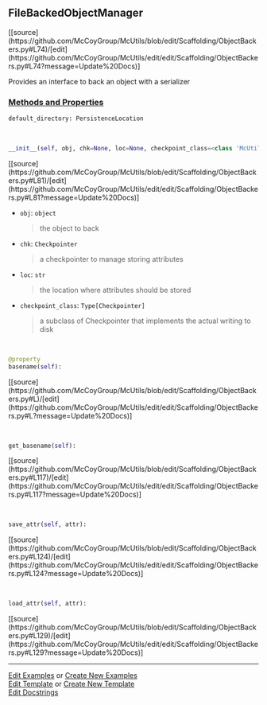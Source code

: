 ## <a id="McUtils.Scaffolding.ObjectBackers.FileBackedObjectManager">FileBackedObjectManager</a> 
<div class="docs-source-link" markdown="1">
[[source](https://github.com/McCoyGroup/McUtils/blob/edit/Scaffolding/ObjectBackers.py#L74)/[edit](https://github.com/McCoyGroup/McUtils/edit/edit/Scaffolding/ObjectBackers.py#L74?message=Update%20Docs)]
</div>

Provides an interface to back an object with
a serializer

<div class="collapsible-section">
 <div class="collapsible-section collapsible-section-header" markdown="1">
 
### <a class="collapse-link" data-toggle="collapse" href="#methods">Methods and Properties</a> <a class="float-right" data-toggle="collapse" href="#methods"><i class="fa fa-chevron-down"></i></a>

 </div>
 <div class="collapsible-section collapsible-section-body collapse" id="methods" markdown="1">

```python
default_directory: PersistenceLocation
```
<a id="McUtils.Scaffolding.ObjectBackers.FileBackedObjectManager.__init__" class="docs-object-method">&nbsp;</a> 
```python
__init__(self, obj, chk=None, loc=None, checkpoint_class=<class 'McUtils.Scaffolding.Checkpointing.NumPyCheckpointer'>): 
```
<div class="docs-source-link" markdown="1">
[[source](https://github.com/McCoyGroup/McUtils/blob/edit/Scaffolding/ObjectBackers.py#L81)/[edit](https://github.com/McCoyGroup/McUtils/edit/edit/Scaffolding/ObjectBackers.py#L81?message=Update%20Docs)]
</div>


- `obj`: `object`
    >the object to back
- `chk`: `Checkpointer`
    >a checkpointer to manage storing attributes
- `loc`: `str`
    >the location where attributes should be stored
- `checkpoint_class`: `Type[Checkpointer]`
    >a subclass of Checkpointer that implements the actual writing to disk

<a id="McUtils.Scaffolding.ObjectBackers.FileBackedObjectManager.basename" class="docs-object-method">&nbsp;</a> 
```python
@property
basename(self): 
```
<div class="docs-source-link" markdown="1">
[[source](https://github.com/McCoyGroup/McUtils/blob/edit/Scaffolding/ObjectBackers.py#L)/[edit](https://github.com/McCoyGroup/McUtils/edit/edit/Scaffolding/ObjectBackers.py#L?message=Update%20Docs)]
</div>

<a id="McUtils.Scaffolding.ObjectBackers.FileBackedObjectManager.get_basename" class="docs-object-method">&nbsp;</a> 
```python
get_basename(self): 
```
<div class="docs-source-link" markdown="1">
[[source](https://github.com/McCoyGroup/McUtils/blob/edit/Scaffolding/ObjectBackers.py#L117)/[edit](https://github.com/McCoyGroup/McUtils/edit/edit/Scaffolding/ObjectBackers.py#L117?message=Update%20Docs)]
</div>

<a id="McUtils.Scaffolding.ObjectBackers.FileBackedObjectManager.save_attr" class="docs-object-method">&nbsp;</a> 
```python
save_attr(self, attr): 
```
<div class="docs-source-link" markdown="1">
[[source](https://github.com/McCoyGroup/McUtils/blob/edit/Scaffolding/ObjectBackers.py#L124)/[edit](https://github.com/McCoyGroup/McUtils/edit/edit/Scaffolding/ObjectBackers.py#L124?message=Update%20Docs)]
</div>

<a id="McUtils.Scaffolding.ObjectBackers.FileBackedObjectManager.load_attr" class="docs-object-method">&nbsp;</a> 
```python
load_attr(self, attr): 
```
<div class="docs-source-link" markdown="1">
[[source](https://github.com/McCoyGroup/McUtils/blob/edit/Scaffolding/ObjectBackers.py#L129)/[edit](https://github.com/McCoyGroup/McUtils/edit/edit/Scaffolding/ObjectBackers.py#L129?message=Update%20Docs)]
</div>

 </div>
</div>




___

[Edit Examples](https://github.com/McCoyGroup/McUtils/edit/gh-pages/ci/examples/McUtils/Scaffolding/ObjectBackers/FileBackedObjectManager.md) or 
[Create New Examples](https://github.com/McCoyGroup/McUtils/new/gh-pages/?filename=ci/examples/McUtils/Scaffolding/ObjectBackers/FileBackedObjectManager.md) <br/>
[Edit Template](https://github.com/McCoyGroup/McUtils/edit/gh-pages/ci/docs/McUtils/Scaffolding/ObjectBackers/FileBackedObjectManager.md) or 
[Create New Template](https://github.com/McCoyGroup/McUtils/new/gh-pages/?filename=ci/docs/templates/McUtils/Scaffolding/ObjectBackers/FileBackedObjectManager.md) <br/>
[Edit Docstrings](https://github.com/McCoyGroup/McUtils/edit/edit/Scaffolding/ObjectBackers.py#L74?message=Update%20Docs)